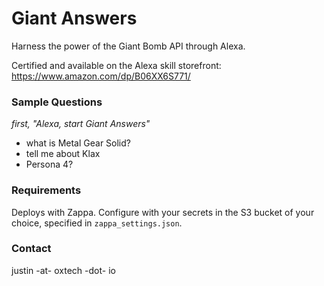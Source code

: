 # Giant Answers
Harness the power of the Giant Bomb API through Alexa.

Certified and available on the Alexa skill storefront:
https://www.amazon.com/dp/B06XX6S771/

### Sample Questions
_first, "Alexa, start Giant Answers"_
* what is Metal Gear Solid?
* tell me about Klax
* Persona 4?

### Requirements
Deploys with Zappa. Configure with your secrets in the S3 bucket of your choice, specified in `zappa_settings.json`. 

### Contact
justin -at- oxtech -dot- io
